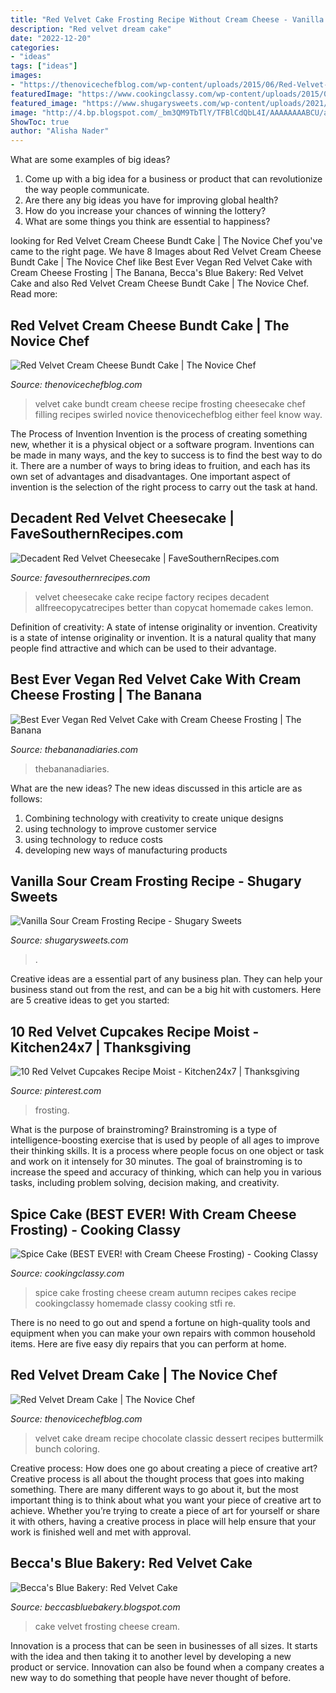 ```yaml
---
title: "Red Velvet Cake Frosting Recipe Without Cream Cheese - Vanilla Sour Cream Frosting Recipe"
description: "Red velvet dream cake"
date: "2022-12-20"
categories:
- "ideas"
tags: ["ideas"]
images:
- "https://thenovicechefblog.com/wp-content/uploads/2015/06/Red-Velvet-Dream-Cake-3-sm.png"
featuredImage: "https://www.cookingclassy.com/wp-content/uploads/2015/09/spice-cake-21.jpg"
featured_image: "https://www.shugarysweets.com/wp-content/uploads/2021/06/sour-cream-frosting-blended-1024x1536.jpg"
image: "http://4.bp.blogspot.com/_bm3QM9TbTlY/TFBlCdQbL4I/AAAAAAAABCU/at3KuZNwDzU/s1600/Cake+Tasting+101+0041.jpg"
ShowToc: true
author: "Alisha Nader"
---
```



What are some examples of big ideas?
1. Come up with a big idea for a business or product that can revolutionize the way people communicate.
2. Are there any big ideas you have for improving global health?
3. How do you increase your chances of winning the lottery?
4. What are some things you think are essential to happiness?

	

		
looking for Red Velvet Cream Cheese Bundt Cake | The Novice Chef you've came to the right page. We have 8 Images about Red Velvet Cream Cheese Bundt Cake | The Novice Chef like Best Ever Vegan Red Velvet Cake with Cream Cheese Frosting | The Banana, Becca&#039;s Blue Bakery: Red Velvet Cake and also Red Velvet Cream Cheese Bundt Cake | The Novice Chef. Read more:
		
    
## Red Velvet Cream Cheese Bundt Cake | The Novice Chef

<img loading=lazy src="https://thenovicechefblog.com/wp-content/uploads/2018/02/Red-Velvet-Cream-Cheese-Bundt-Cake-4-sm-600x899.jpg" onerror="this.onerror=null;this.src='https://tse4.mm.bing.net/th?id=OIP.mxdDXvbnnj536yzl69NZHAHaLG&amp;pid=15.1';" alt="Red Velvet Cream Cheese Bundt Cake | The Novice Chef">

_Source: thenovicechefblog.com_

>velvet cake bundt cream cheese recipe frosting cheesecake chef filling recipes swirled novice thenovicechefblog either feel know way. 

	

The Process of Invention
Invention is the process of creating something new, whether it is a physical object or a software program. Inventions can be made in many ways, and the key to success is to find the best way to do it. There are a number of ways to bring ideas to fruition, and each has its own set of advantages and disadvantages. One important aspect of invention is the selection of the right process to carry out the task at hand.

    
## Decadent Red Velvet Cheesecake | FaveSouthernRecipes.com

<img loading=lazy src="https://irepo.primecp.com/2015/08/234820/IMG_1502_ExtraLarge1000_ID-1169844.jpg?v=1169844" onerror="this.onerror=null;this.src='https://tse4.mm.bing.net/th?id=OIP.yEckP9d3fY8IiJJhxmNXfgHaLH&amp;pid=15.1';" alt="Decadent Red Velvet Cheesecake | FaveSouthernRecipes.com">

_Source: favesouthernrecipes.com_

>velvet cheesecake cake recipe factory recipes decadent allfreecopycatrecipes better than copycat homemade cakes lemon. 

	

Definition of creativity: A state of intense originality or invention.
Creativity is a state of intense originality or invention. It is a natural quality that many people find attractive and which can be used to their advantage.

    
## Best Ever Vegan Red Velvet Cake With Cream Cheese Frosting | The Banana

<img loading=lazy src="https://thebananadiaries.com/wp-content/uploads/2021/07/best-vegan-red-velvet-cake_4790-1024x1536.jpg" onerror="this.onerror=null;this.src='https://tse2.mm.bing.net/th?id=OIP.G1rtyzrxp5XutwREvMdsIgHaLH&amp;pid=15.1';" alt="Best Ever Vegan Red Velvet Cake with Cream Cheese Frosting | The Banana">

_Source: thebananadiaries.com_

>thebananadiaries. 

	

What are the new ideas?
The new ideas discussed in this article are as follows:
1. Combining technology with creativity to create unique designs 
2. using technology to improve customer service 
3. using technology to reduce costs 
4. developing new ways of manufacturing products 

    
## Vanilla Sour Cream Frosting Recipe - Shugary Sweets

<img loading=lazy src="https://www.shugarysweets.com/wp-content/uploads/2021/06/sour-cream-frosting-blended-1024x1536.jpg" onerror="this.onerror=null;this.src='https://tse1.mm.bing.net/th?id=OIP.qQcXxXFtyYCuWblTJrZ_6wHaLH&amp;pid=15.1';" alt="Vanilla Sour Cream Frosting Recipe - Shugary Sweets">

_Source: shugarysweets.com_

>. 

	

Creative ideas are a essential part of any business plan. They can help your business stand out from the rest, and can be a big hit with customers. Here are 5 creative ideas to get you started:

    
## 10 Red Velvet Cupcakes Recipe Moist - Kitchen24x7 | Thanksgiving

<img loading=lazy src="https://i.pinimg.com/originals/fb/4d/12/fb4d12819bba77e837182fe620800c32.jpg" onerror="this.onerror=null;this.src='https://tse2.mm.bing.net/th?id=OIP.LhPaxG3iGquKkbPrU6UJrAHaLH&amp;pid=15.1';" alt="10 Red Velvet Cupcakes Recipe Moist - Kitchen24x7 | Thanksgiving">

_Source: pinterest.com_

>frosting. 

	

What is the purpose of brainstroming?
Brainstroming is a type of intelligence-boosting exercise that is used by people of all ages to improve their thinking skills. It is a process where people focus on one object or task and work on it intensely for 30 minutes. The goal of brainstroming is to increase the speed and accuracy of thinking, which can help you in various tasks, including problem solving, decision making, and creativity.

    
## Spice Cake (BEST EVER! With Cream Cheese Frosting) - Cooking Classy

<img loading=lazy src="https://www.cookingclassy.com/wp-content/uploads/2015/09/spice-cake-21.jpg" onerror="this.onerror=null;this.src='https://tse2.mm.bing.net/th?id=OIP.VG58oLy9XpTRMOqeTDwYCQHaLH&amp;pid=15.1';" alt="Spice Cake (BEST EVER! with Cream Cheese Frosting) - Cooking Classy">

_Source: cookingclassy.com_

>spice cake frosting cheese cream autumn recipes cakes recipe cookingclassy homemade classy cooking stfi re. 

	

There is no need to go out and spend a fortune on high-quality tools and equipment when you can make your own repairs with common household items. Here are five easy diy repairs that you can perform at home.

    
## Red Velvet Dream Cake | The Novice Chef

<img loading=lazy src="https://thenovicechefblog.com/wp-content/uploads/2015/06/Red-Velvet-Dream-Cake-3-sm.png" onerror="this.onerror=null;this.src='https://tse2.mm.bing.net/th?id=OIP.iiAL43Ci3OXCGPtEcfawdgHaLL&amp;pid=15.1';" alt="Red Velvet Dream Cake | The Novice Chef">

_Source: thenovicechefblog.com_

>velvet cake dream recipe chocolate classic dessert recipes buttermilk bunch coloring. 

	

Creative process: How does one go about creating a piece of creative art?
Creative process is all about the thought process that goes into making something. There are many different ways to go about it, but the most important thing is to think about what you want your piece of creative art to achieve. Whether you’re trying to create a piece of art for yourself or share it with others, having a creative process in place will help ensure that your work is finished well and met with approval.

    
## Becca&#039;s Blue Bakery: Red Velvet Cake

<img loading=lazy src="http://4.bp.blogspot.com/_bm3QM9TbTlY/TFBlCdQbL4I/AAAAAAAABCU/at3KuZNwDzU/s1600/Cake+Tasting+101+0041.jpg" onerror="this.onerror=null;this.src='https://tse2.mm.bing.net/th?id=OIP.aLdqI_68cZpthptbnqn4WAHaE8&amp;pid=15.1';" alt="Becca&#039;s Blue Bakery: Red Velvet Cake">

_Source: beccasbluebakery.blogspot.com_

>cake velvet frosting cheese cream. 

	

Innovation is a process that can be seen in businesses of all sizes. It starts with the idea and then taking it to another level by developing a new product or service. Innovation can also be found when a company creates a new way to do something that people have never thought of before.


